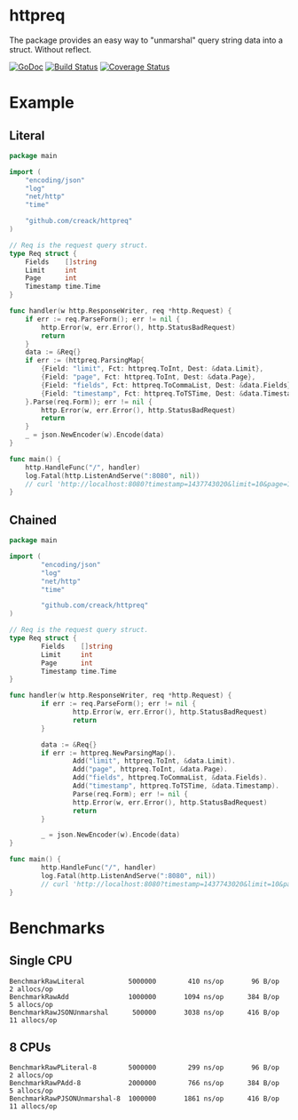 # httpreq

The package provides an easy way to "unmarshal" query string data into a struct. Without reflect.

[![GoDoc](https://godoc.org/github.com/creack/httpreq?status.svg)](https://godoc.org/github.com/creack/httpreq) [![Build Status](https://travis-ci.org/creack/httpreq.svg)](https://travis-ci.org/creack/httpreq) [![Coverage Status](https://coveralls.io/repos/github/creack/httpreq/badge.svg?branch=master)](https://coveralls.io/github/creack/httpreq?branch=master)

# Example

## Literal

```go
package main

import (
	"encoding/json"
	"log"
	"net/http"
	"time"

	"github.com/creack/httpreq"
)

// Req is the request query struct.
type Req struct {
	Fields    []string
	Limit     int
	Page      int
	Timestamp time.Time
}

func handler(w http.ResponseWriter, req *http.Request) {
	if err := req.ParseForm(); err != nil {
		http.Error(w, err.Error(), http.StatusBadRequest)
		return
	}
	data := &Req{}
	if err := (httpreq.ParsingMap{
		{Field: "limit", Fct: httpreq.ToInt, Dest: &data.Limit},
		{Field: "page", Fct: httpreq.ToInt, Dest: &data.Page},
		{Field: "fields", Fct: httpreq.ToCommaList, Dest: &data.Fields},
		{Field: "timestamp", Fct: httpreq.ToTSTime, Dest: &data.Timestamp},
	}.Parse(req.Form)); err != nil {
		http.Error(w, err.Error(), http.StatusBadRequest)
		return
	}
	_ = json.NewEncoder(w).Encode(data)
}

func main() {
	http.HandleFunc("/", handler)
	log.Fatal(http.ListenAndServe(":8080", nil))
	// curl 'http://localhost:8080?timestamp=1437743020&limit=10&page=1&fields=a,b,c'
}
```

## Chained

```go
package main

import (
        "encoding/json"
        "log"
        "net/http"
        "time"

        "github.com/creack/httpreq"
)

// Req is the request query struct.
type Req struct {
        Fields    []string
        Limit     int
        Page      int
        Timestamp time.Time
}

func handler(w http.ResponseWriter, req *http.Request) {
        if err := req.ParseForm(); err != nil {
                http.Error(w, err.Error(), http.StatusBadRequest)
                return
        }

        data := &Req{}
        if err := httpreq.NewParsingMap().
                Add("limit", httpreq.ToInt, &data.Limit).
                Add("page", httpreq.ToInt, &data.Page).
                Add("fields", httpreq.ToCommaList, &data.Fields).
                Add("timestamp", httpreq.ToTSTime, &data.Timestamp).
                Parse(req.Form); err != nil {
                http.Error(w, err.Error(), http.StatusBadRequest)
                return
        }

        _ = json.NewEncoder(w).Encode(data)
}

func main() {
        http.HandleFunc("/", handler)
        log.Fatal(http.ListenAndServe(":8080", nil))
        // curl 'http://localhost:8080?timestamp=1437743020&limit=10&page=1&fields=a,b,c'
}
```

# Benchmarks

## Single CPU

```
BenchmarkRawLiteral           5000000        410 ns/op       96 B/op        2 allocs/op
BenchmarkRawAdd               1000000       1094 ns/op      384 B/op        5 allocs/op
BenchmarkRawJSONUnmarshal      500000       3038 ns/op      416 B/op       11 allocs/op
```

## 8 CPUs

```
BenchmarkRawPLiteral-8        5000000        299 ns/op       96 B/op        2 allocs/op
BenchmarkRawPAdd-8            2000000        766 ns/op      384 B/op        5 allocs/op
BenchmarkRawPJSONUnmarshal-8  1000000       1861 ns/op      416 B/op       11 allocs/op
```
